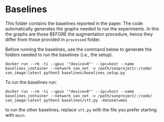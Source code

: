 # Baselines

This folder contains the baselines reported in the paper. The code automatically generates the graphs needed to run the experiments. In this the graphs are those BEFORE the augmentation procedure, hence they differ from those provided in `processed` folder.

Before running the baselines, use the command below to generate the folders needed to run the baselines (i.e., the setup).
```
docker run --rm -ti --gpus '"device=0"' --ipc=host --name baselines_container --network san_net -v /path/sanproject/:/code/ san_image:latest python3 baselines/baselines_setup.py
```

To run the baselines run:
```
docker run --rm -ti --gpus '"device=0"' --ipc=host --name baselines_container --network san_net -v /path/sanproject/:/code/ san_image:latest python3 baselines/stt.py -dataset=mes 
```

to run the other baselines, replace `stt.py` with the file you prefer starting with `main`.

